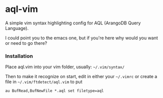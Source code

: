 # aql-vim
A simple vim syntax highlighting config for AQL (ArangoDB Query Language).

I could point you to the emacs one, but if you're here why would you want or need to go there?

### Installation
Place aql.vim into your vim folder, usually: `~/.vim/syntax/`

Then to make it recognize on start, edit in either your `~/.vimrc` or create a file in `~/.vim/ftdetect/aql.vim` to put

```
au BufRead,BufNewFile *.aql set filetype=aql
```
